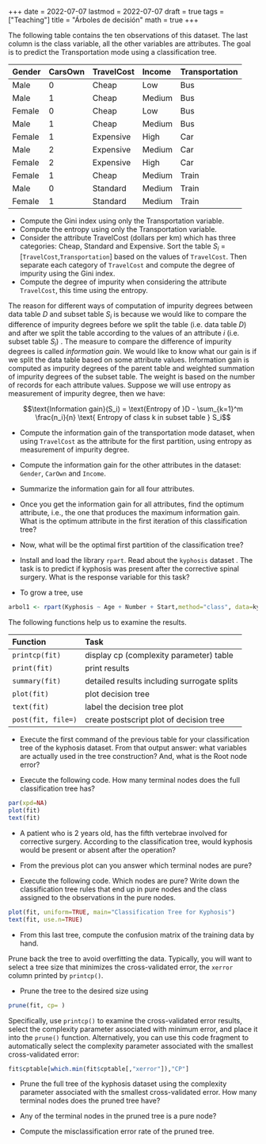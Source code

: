 +++
date      = 2022-07-07
lastmod   = 2022-07-07
draft     = true
tags      = ["Teaching"]
title     = "Árboles de decisión"
math      = true
+++

The following table contains the ten observations of this dataset. The last column is the class variable, all the other variables are attributes. The goal is to predict the Transportation mode using a classification tree.

Gender|	CarsOwn|	TravelCost|	Income|	Transportation |
|:-------|:-------|:-------|:-------|:-------|
Male|	0|	Cheap|	Low|	Bus |
Male|	1|	Cheap|	Medium|	Bus |
Female| 0|	Cheap|	Low|	Bus |
Male|	1|	Cheap|	Medium|	Bus |
Female|	1|	Expensive|	High|	Car |
Male|	2|	Expensive|	Medium|	Car |
Female|	2|	Expensive|	High|	Car |
Female|	1|	Cheap|	Medium|	Train |
Male|	0|	Standard|	Medium|	Train |
Female|	1|	Standard|	Medium |Train |

* Compute the Gini index using only the Transportation variable.
* Compute the entropy using only the Transportation variable.
* Consider the attribute TravelCost (dollars per km) which has three categories: Cheap, Standard and Expensive. Sort the table $S_i$ = [`TravelCost`,`Transportation`] based on the values of `TravelCost`. Then separate each category of `TravelCost` and compute the degree of impurity using the Gini index.
* Compute the degree of impurity when considering the attribute `TravelCost`, this time using the entropy.

The reason for different ways of computation of impurity degrees between data table $D$ and subset table $S_i$ is because we would like to compare the difference of impurity degrees before we split the table (i.e. data table $D$) and after we split the table according to the values of an attribute $i$ (i.e. subset table $S_i$) . The measure to compare the difference of impurity degrees is called *information gain*. We would like to know what our gain is if we split the data table based on some attribute values. Information gain is computed as impurity degrees of the parent table and weighted summation of impurity degrees of the subset table. The weight is based on the number of records for each attribute values. Suppose we will use entropy as measurement of impurity degree, then we have:

$$\text{Information gain}(S_i) = \text{Entropy of }D - \sum_{k=1}^m \frac{n_i}{n} \text{ Entropy of class k in subset table } S_i$$

* Compute the information gain of the transportation mode dataset, when using `TravelCost` as the attribute for the first partition, using entropy as measurement of impurity degree.

* Compute the information gain for the other attributes in the dataset: `Gender`, `CarOwn` and `Income`.
* Summarize the information gain for all four attributes.
* Once you get the information gain for all attributes, find the optimum attribute, i.e., the one that produces the maximum information gain. What is the optimum attribute in the first iteration of this classification tree?
* Now, what will be the optimal first partition of the classification tree?


* Install and load the library `rpart`. Read about the `kyphosis` dataset . The task is to predict if kyphosis was present after the corrective spinal surgery. What is the response variable for this task? 

* To grow a tree, use 

```r
arbol1 <- rpart(Kyphosis ~ Age + Number + Start,method="class", data=kyphosis)`
```


The following functions help us to examine the results.

|Function | Task |
|:--------|:--------|
`printcp(fit)` |display cp (complexity parameter) table|
`print(fit)`	|print results|
`summary(fit)`	|detailed results including surrogate splits|
`plot(fit)`	| plot decision tree|
`text(fit)`	| label the decision tree plot|
`post(fit, file=)`	|create postscript plot of decision tree|


* Execute the first command of the previous table for your classification tree of the kyphosis dataset. From that output answer: what variables are actually used in the tree construction? And, what is the Root node error?

* Execute the following code. How many terminal nodes does the full classification tree has?

```r
par(xpd=NA)
plot(fit)
text(fit)
```

* A patient who is 2 years old, has the fifth vertebrae involved for corrective surgery. According to the classification tree, would kyphosis would be present or absent after the operation?  

* From the previous plot can you answer which terminal nodes are pure?

* Execute the following code. Which nodes are pure? Write down the classification tree rules that end up in pure nodes and the class assigned to the observations in the pure nodes.


```r
plot(fit, uniform=TRUE, main="Classification Tree for Kyphosis")
text(fit, use.n=TRUE)
```

* From this last tree, compute the confusion matrix of the training data by hand.


Prune back the tree to avoid overfitting the data. Typically, you will want to select a tree size that minimizes the cross-validated error, the `xerror` column printed by `printcp()`. 

* Prune the tree to the desired size using

```r
prune(fit, cp= )
```

Specifically, use `printcp()` to examine the cross-validated error results, select the complexity parameter associated with minimum error, and place it into the `prune()` function. Alternatively, you can use this code fragment to automatically select the complexity parameter associated with the smallest cross-validated error:

```r
fit$cptable[which.min(fit$cptable[,"xerror"]),"CP"]
```


* Prune the full tree of the kyphosis dataset using  the complexity parameter associated with the smallest cross-validated error. How many terminal nodes does the pruned tree have?

* Any of the terminal nodes in the pruned tree is a pure node?

* Compute the misclassification error rate of the pruned tree.
